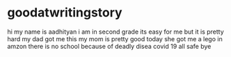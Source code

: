 # goodatwritingstory
hi  my name is aadhityan i am in second grade its easy for me 
but it is pretty hard my dad got me this my mom is pretty good 
today she got me a lego in amzon there is no school because of 
deadly disea covid 19 all safe bye

